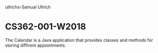 ullrichs-Samual Ullrich
# CS362-001-W2018
The Calendar is a Java application that provides classes and methods for storing diffirent appointments.
